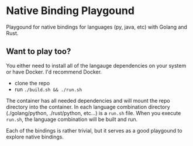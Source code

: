 # Native Binding Playgound
Playgound for native bindings for languages (py, java, etc) with Golang and Rust.

## Want to play too?
You either need to install all of the langauge dependencies on your system or have Docker. I'd recommend Docker.
- clone the repo
- run `./build.sh && ./run.sh`

The container has all needed dependencies and will mount the repo directory into the container. 
In each language combination directory (./golang/python, ./rust/python, etc...) is a `run.sh` file. 
When you execute `run.sh`, the language combination will be built and run.

Each of the bindings is rather trivial, but it serves as a good playgound to explore native bindings.


